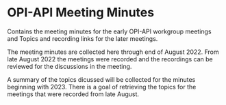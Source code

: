 # OPI-API Meeting Minutes

Contains the meeting minutes for the early OPI-API workgroup meetings and Topics and recording links for the later meetings.

The meeting minutes are collected here through end of August 2022.  From late August 2022 the meetings were recorded and the recordings can be reviewed for the discussions in the meeting.

A summary of the topics dicussed will be collected for the minutes beginning with 2023.  There is a goal of retrieving the topics for the meetings that were recorded from late August.
